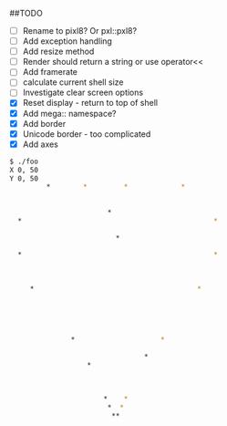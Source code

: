 ##TODO
- [ ] Rename to pixl8? Or pxl::pxl8?
- [ ] Add exception handling
- [ ] Add resize method
- [ ] Render should return a string or use operator<<
- [ ] Add framerate
- [ ] calculate current shell size 
- [ ] Investigate clear screen options
- [x] Reset display - return to top of shell
- [x] Add mega:: namespace?
- [x] Add border
- [x] Unicode border - too complicated
- [x] Add axes

```bash
$ ./foo
X 0, 50
Y 0, 50
         *        *         *             *        
                                                   
                                                   
                        *                          
  *                                               *
                                                   
                          *                        
                                                   
  *                                               *
                                                   
                                                   
                                                   
     *                                        *    
                                                   
                                                   
                                                   
                                                   
                                                   
               *                     *             
                                                   
                                 *                 
                   *                               
                                                   
                                                   
                                                   
                       *    *                      
                        *  *                       
                         **
```

